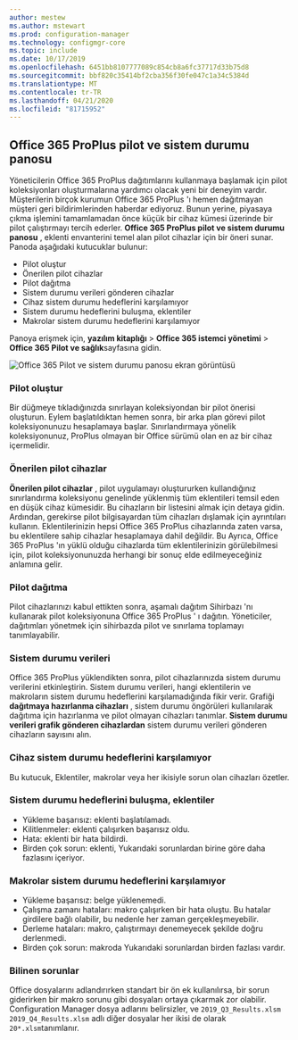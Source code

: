 ```yaml
---
author: mestew
ms.author: mstewart
ms.prod: configuration-manager
ms.technology: configmgr-core
ms.topic: include
ms.date: 10/17/2019
ms.openlocfilehash: 6451bb8107777089c854cb8a6fc37717d33b75d8
ms.sourcegitcommit: bbf820c35414bf2cba356f30fe047c1a34c5384d
ms.translationtype: MT
ms.contentlocale: tr-TR
ms.lasthandoff: 04/21/2020
ms.locfileid: "81715952"
---
```

## <a name="office-365-proplus-pilot-and-health-dashboard"></a>Office 365 ProPlus pilot ve sistem durumu panosu
<!--4488272-->
Yöneticilerin Office 365 ProPlus dağıtımlarını kullanmaya başlamak için pilot koleksiyonları oluşturmalarına yardımcı olacak yeni bir deneyim vardır. Müşterilerin birçok kurumun Office 365 ProPlus 'ı hemen dağıtmayan müşteri geri bildirimlerinden haberdar ediyoruz. Bunun yerine, piyasaya çıkma işlemini tamamlamadan önce küçük bir cihaz kümesi üzerinde bir pilot çalıştırmayı tercih ederler. **Office 365 ProPlus pilot ve sistem durumu panosu** , eklenti envanterini temel alan pilot cihazlar için bir öneri sunar. Panoda aşağıdaki kutucuklar bulunur:

- Pilot oluştur
- Önerilen pilot cihazlar
- Pilot dağıtma
- Sistem durumu verileri gönderen cihazlar
- Cihaz sistem durumu hedeflerini karşılamıyor
- Sistem durumu hedeflerini buluşma, eklentiler
- Makrolar sistem durumu hedeflerini karşılamıyor

Panoya erişmek için, **yazılım kitaplığı** > **Office 365 istemci yönetimi** > **Office 365 Pilot ve sağlık**sayfasına gidin.

![Office 365 Pilot ve sistem durumu panosu ekran görüntüsü](../../media/4488272-office-365-pro-plus-pilot.png)


### <a name="generate-pilot"></a>Pilot oluştur

Bir düğmeye tıkladığınızda sınırlayan koleksiyondan bir pilot önerisi oluşturun. Eylem başlatıldıktan hemen sonra, bir arka plan görevi pilot koleksiyonunuzu hesaplamaya başlar. Sınırlandırmaya yönelik koleksiyonunuz, ProPlus olmayan bir Office sürümü olan en az bir cihaz içermelidir.

### <a name="recommended-pilot-devices"></a>Önerilen pilot cihazlar

**Önerilen pilot cihazlar** , pilot uygulamayı oluştururken kullandığınız sınırlandırma koleksiyonu genelinde yüklenmiş tüm eklentileri temsil eden en düşük cihaz kümesidir. Bu cihazların bir listesini almak için detaya gidin. Ardından, gerekirse pilot bilgisayardan tüm cihazları dışlamak için ayrıntıları kullanın. Eklentilerinizin hepsi Office 365 ProPlus cihazlarında zaten varsa, bu eklentilere sahip cihazlar hesaplamaya dahil değildir. Bu Ayrıca, Office 365 ProPlus 'ın yüklü olduğu cihazlarda tüm eklentilerinizin görülebilmesi için, pilot koleksiyonunuzda herhangi bir sonuç elde edilmeyeceğiniz anlamına gelir.

### <a name="deploy-pilot"></a>Pilot dağıtma

Pilot cihazlarınızı kabul ettikten sonra, aşamalı dağıtım Sihirbazı 'nı kullanarak pilot koleksiyonuna Office 365 ProPlus ' ı dağıtın. Yöneticiler, dağıtımları yönetmek için sihirbazda pilot ve sınırlama toplamayı tanımlayabilir.

### <a name="health-data"></a>Sistem durumu verileri

Office 365 ProPlus yüklendikten sonra, pilot cihazlarınızda sistem durumu verilerini etkinleştirin. Sistem durumu verileri, hangi eklentilerin ve makroların sistem durumu hedeflerini karşılamadığında fikir verir. Grafiği **dağıtmaya hazırlanma cihazları** , sistem durumu öngörüleri kullanılarak dağıtıma için hazırlanma ve pilot olmayan cihazları tanımlar. **Sistem durumu verileri grafik gönderen cihazlardan** sistem durumu verileri gönderen cihazların sayısını alın.

### <a name="devices-not-meeting-health-goals"></a>Cihaz sistem durumu hedeflerini karşılamıyor

Bu kutucuk, Eklentiler, makrolar veya her ikisiyle sorun olan cihazları özetler.

### <a name="add-ins-not-meeting-health-goals"></a>Sistem durumu hedeflerini buluşma, eklentiler

- Yükleme başarısız: eklenti başlatılamadı.
- Kilitlenmeler: eklenti çalışırken başarısız oldu.
- Hata: eklenti bir hata bildirdi.
- Birden çok sorun: eklenti, Yukarıdaki sorunlardan birine göre daha fazlasını içeriyor.

### <a name="macros-not-meeting-health-goals"></a>Makrolar sistem durumu hedeflerini karşılamıyor

- Yükleme başarısız: belge yüklenemedi.
- Çalışma zamanı hataları: makro çalışırken bir hata oluştu. Bu hatalar girdilere bağlı olabilir, bu nedenle her zaman gerçekleşmeyebilir.
- Derleme hataları: makro, çalıştırmayı denemeyecek şekilde doğru derlenmedi.
- Birden çok sorun: makroda Yukarıdaki sorunlardan birden fazlası vardır.

### <a name="known-issues"></a>Bilinen sorunlar
<!--5526292-->
Office dosyalarını adlandırırken standart bir ön ek kullanılırsa, bir sorun giderirken bir makro sorunu gibi dosyaları ortaya çıkarmak zor olabilir. Configuration Manager dosya adlarını belirsizler, ve `2019_Q3_Results.xlsm` `2019_Q4_Results.xlsm` adlı diğer dosyalar her ikisi de olarak `20*.xlsm`tanımlanır.
